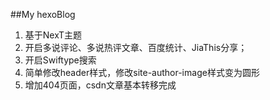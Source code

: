 ##My hexoBlog
1. 基于NexT主题
2. 开启多说评论、多说热评文章、百度统计、JiaThis分享；
3. 开启Swiftype搜索
4. 简单修改header样式，修改site-author-image样式变为圆形
5. 增加404页面，csdn文章基本转移完成